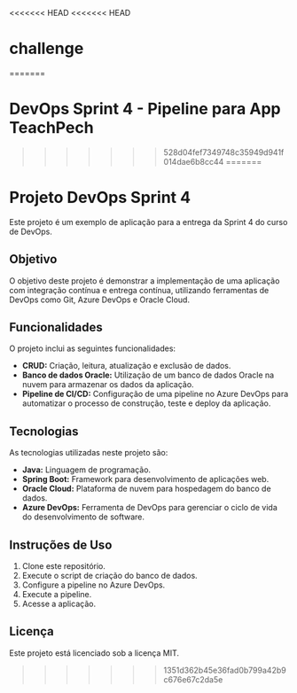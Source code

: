 <<<<<<< HEAD
<<<<<<< HEAD
# challenge
=======
# DevOps Sprint 4 - Pipeline para App TeachPech
>>>>>>> 528d04fef7349748c35949d941f014dae6b8cc44
=======
# Projeto DevOps Sprint 4

Este projeto é um exemplo de aplicação para a entrega da Sprint 4 do curso de DevOps.

## Objetivo

O objetivo deste projeto é demonstrar a implementação de uma aplicação com integração contínua e entrega contínua, utilizando ferramentas de DevOps como Git, Azure DevOps e Oracle Cloud.

## Funcionalidades

O projeto inclui as seguintes funcionalidades:

* **CRUD:** Criação, leitura, atualização e exclusão de dados.
* **Banco de dados Oracle:** Utilização de um banco de dados Oracle na nuvem para armazenar os dados da aplicação.
* **Pipeline de CI/CD:** Configuração de uma pipeline no Azure DevOps para automatizar o processo de construção, teste e deploy da aplicação.

## Tecnologias

As tecnologias utilizadas neste projeto são:

* **Java:** Linguagem de programação.
* **Spring Boot:** Framework para desenvolvimento de aplicações web.
* **Oracle Cloud:** Plataforma de nuvem para hospedagem do banco de dados.
* **Azure DevOps:** Ferramenta de DevOps para gerenciar o ciclo de vida do desenvolvimento de software.

## Instruções de Uso

1. Clone este repositório.
2. Execute o script de criação do banco de dados.
3. Configure a pipeline no Azure DevOps.
4. Execute a pipeline.
5. Acesse a aplicação.

## Licença

Este projeto está licenciado sob a licença MIT.
>>>>>>> 1351d362b45e36fad0b799a42b9c676e67c2da5e
